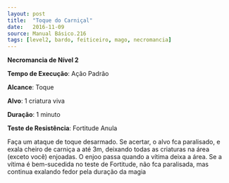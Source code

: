 ```yaml
---
layout: post
title:  "Toque do Carniçal"
date:   2016-11-09
source: Manual Básico.216
tags: [level2, bardo, feiticeiro, mago, necromancia]
---
```


**Necromancia de Nível 2**

**Tempo de Execução**: Ação Padrão

**Alcance**: Toque

**Alvo**: 1 criatura viva

**Duração**: 1 minuto

**Teste de Resistência**: Fortitude Anula

Faça um ataque de toque desarmado.
Se acertar, o alvo fca paralisado, e exala cheiro de carniça a até 3m, deixando todas as criaturas na área (exceto você) enjoadas.
O enjoo passa quando a vítima deixa a área.
Se a vítima é bem-sucedida no teste de Fortitude, não fca paralisada, mas continua exalando fedor pela duração da magia